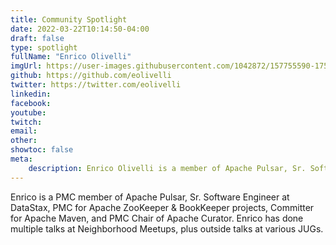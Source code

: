 ```yaml
---
title: Community Spotlight
date: 2022-03-22T10:14:50-04:00
draft: false
type: spotlight
fullName: "Enrico Olivelli"
imgUrl: https://user-images.githubusercontent.com/1042872/157755590-17591830-4449-44ee-b503-262baad05bfa.jpg
github: https://github.com/eolivelli
twitter: https://twitter.com/eolivelli
linkedin:
facebook:
youtube:
twitch:
email:
other:
showtoc: false
meta:
    description: Enrico Olivelli is a member of Apache Pulsar, Sr. Software Engineer, a PMC ZooKeeper & BookKeeper projects & has multiple talks at Neighborhood Meetups
---
```


Enrico is a PMC member of Apache Pulsar, Sr. Software Engineer at DataStax, PMC for Apache ZooKeeper & BookKeeper projects, Committer for Apache Maven, and PMC Chair of Apache Curator. Enrico has done multiple talks at Neighborhood Meetups, plus outside talks at various JUGs.
